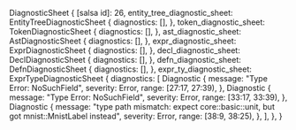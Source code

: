 DiagnosticSheet {
    [salsa id]: 26,
    entity_tree_diagnostic_sheet: EntityTreeDiagnosticSheet {
        diagnostics: [],
    },
    token_diagnostic_sheet: TokenDiagnosticSheet {
        diagnostics: [],
    },
    ast_diagnostic_sheet: AstDiagnosticSheet {
        diagnostics: [],
    },
    expr_diagnostic_sheet: ExprDiagnosticSheet {
        diagnostics: [],
    },
    decl_diagnostic_sheet: DeclDiagnosticSheet {
        diagnostics: [],
    },
    defn_diagnostic_sheet: DefnDiagnosticSheet {
        diagnostics: [],
    },
    expr_ty_diagnostic_sheet: ExprTypeDiagnosticSheet {
        diagnostics: [
            Diagnostic {
                message: "Type Error: NoSuchField",
                severity: Error,
                range: [27:17, 27:39),
            },
            Diagnostic {
                message: "Type Error: NoSuchField",
                severity: Error,
                range: [33:17, 33:39),
            },
            Diagnostic {
                message: "type path mismatch: expect core::basic::unit, but got mnist::MnistLabel instead",
                severity: Error,
                range: [38:9, 38:25),
            },
        ],
    },
}